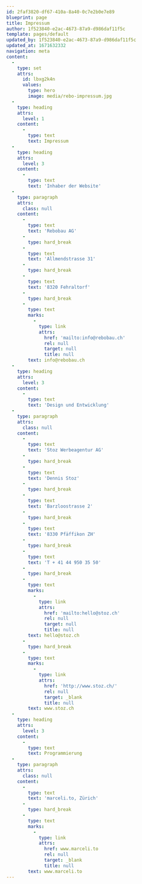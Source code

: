 ```yaml
---
id: 2faf3820-df67-410a-8a40-0c7e2b0e7e89
blueprint: page
title: Impressum
author: 1f523840-e2ac-4673-87a9-d986daf11f5c
template: pages/default
updated_by: 1f523840-e2ac-4673-87a9-d986daf11f5c
updated_at: 1671632332
navigation: meta
content:
  -
    type: set
    attrs:
      id: lbxg2k4n
      values:
        type: hero
        image: media/rebo-impressum.jpg
  -
    type: heading
    attrs:
      level: 1
    content:
      -
        type: text
        text: Impressum
  -
    type: heading
    attrs:
      level: 3
    content:
      -
        type: text
        text: 'Inhaber der Website'
  -
    type: paragraph
    attrs:
      class: null
    content:
      -
        type: text
        text: 'Rebobau AG'
      -
        type: hard_break
      -
        type: text
        text: 'Allmendstrasse 31'
      -
        type: hard_break
      -
        type: text
        text: '8320 Fehraltorf'
      -
        type: hard_break
      -
        type: text
        marks:
          -
            type: link
            attrs:
              href: 'mailto:info@rebobau.ch'
              rel: null
              target: null
              title: null
        text: info@rebobau.ch
  -
    type: heading
    attrs:
      level: 3
    content:
      -
        type: text
        text: 'Design und Entwicklung'
  -
    type: paragraph
    attrs:
      class: null
    content:
      -
        type: text
        text: 'Stoz Werbeagentur AG'
      -
        type: hard_break
      -
        type: text
        text: 'Dennis Stoz'
      -
        type: hard_break
      -
        type: text
        text: 'Barzloostrasse 2'
      -
        type: hard_break
      -
        type: text
        text: '8330 Pfäffikon ZH'
      -
        type: hard_break
      -
        type: text
        text: 'T + 41 44 950 35 50'
      -
        type: hard_break
      -
        type: text
        marks:
          -
            type: link
            attrs:
              href: 'mailto:hello@stoz.ch'
              rel: null
              target: null
              title: null
        text: hello@stoz.ch
      -
        type: hard_break
      -
        type: text
        marks:
          -
            type: link
            attrs:
              href: 'http://www.stoz.ch/'
              rel: null
              target: _blank
              title: null
        text: www.stoz.ch
  -
    type: heading
    attrs:
      level: 3
    content:
      -
        type: text
        text: Programmierung
  -
    type: paragraph
    attrs:
      class: null
    content:
      -
        type: text
        text: 'marceli.to, Zürich'
      -
        type: hard_break
      -
        type: text
        marks:
          -
            type: link
            attrs:
              href: www.marceli.to
              rel: null
              target: _blank
              title: null
        text: www.marceli.to
---
```

